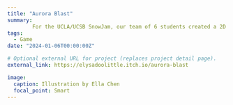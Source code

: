 ```yaml
---
title: "Aurora Blast"
summary:
        For the UCLA/UCSB SnowJam, our team of 6 students created a 2D platformer in Unreal Engine 5.
tags:
  - Game
date: "2024-01-06T00:00:00Z"

# Optional external URL for project (replaces project detail page).
external_link: https://elysadoolittle.itch.io/aurora-blast

image:
  caption: Illustration by Ella Chen
  focal_point: Smart
---
```

